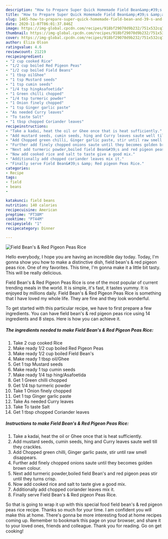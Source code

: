 ```yaml
---
description: "How to Prepare Super Quick Homemade Field Bean&amp;#39;s &amp;amp; Red Pigeon Peas Rice"
title: "How to Prepare Super Quick Homemade Field Bean&amp;#39;s &amp;amp; Red Pigeon Peas Rice"
slug: 1465-how-to-prepare-super-quick-homemade-field-bean-and-39-s-and-amp-red-pigeon-peas-rice
date: 2020-11-07T06:01:37.846Z
image: https://img-global.cpcdn.com/recipes/918bf29070d9b232/751x532cq70/field-beans-red-pigeon-peas-rice-recipe-main-photo.jpg
thumbnail: https://img-global.cpcdn.com/recipes/918bf29070d9b232/751x532cq70/field-beans-red-pigeon-peas-rice-recipe-main-photo.jpg
cover: https://img-global.cpcdn.com/recipes/918bf29070d9b232/751x532cq70/field-beans-red-pigeon-peas-rice-recipe-main-photo.jpg
author: Eliza Olson
ratingvalue: 4.6
reviewcount: 21219
recipeingredient:
- "2 cup cooked Rice"
- "1/2 cup boiled Red Pigeon Peas"
- "1/2 cup boiled Field Beans"
- "1 tbsp oilGhee"
- "1 tsp Mustard seeds"
- "1 tsp cumin seeds"
- "1/4 tsp hingAsafoetida"
- "1 Green chilli chopped"
- "1/4 tsp turmeric powder"
- "1 Onion finely chopped"
- "1 tsp Ginger garlic paste"
- "As needed Curry leaves"
- "To taste Salt"
- "1 tbsp chopped Coriander leaves"
recipeinstructions:
- "Take a kadai, heat the oil or Ghee once that is heat sufficiently."
- "Add mustard seeds, cumin seeds, hing and Curry leaves saute well till they crackles."
- "Add Chopped green chilli, Ginger garlic paste, stir until raw smell disappears."
- "Further add finely chopped onions saute until they becomes golden brown colour."
- "Next add turmeric powder,boiled field Bean&#39;s and red pigeon peas stir until they turns crisp."
- "Now add cooked rice and salt to taste give a good mix."
- "Additionally add chopped coriander leaves mix it."
- "Finally serve Field Bean&#39;s &amp; Red pigeon Peas Rice."
categories:
- Recipe
tags:
- field
- beans
- 

katakunci: field beans  
nutrition: 140 calories
recipecuisine: American
preptime: "PT38M"
cooktime: "PT44M"
recipeyield: "1"
recipecategory: Dinner

---
```



![Field Bean&#39;s &amp; Red Pigeon Peas Rice](https://img-global.cpcdn.com/recipes/918bf29070d9b232/751x532cq70/field-beans-red-pigeon-peas-rice-recipe-main-photo.jpg)

Hello everybody, I hope you are having an incredible day today. Today, I'm gonna show you how to make a distinctive dish, field bean&#39;s &amp; red pigeon peas rice. One of my favorites. This time, I'm gonna make it a little bit tasty. This will be really delicious.

Field Bean&#39;s &amp; Red Pigeon Peas Rice is one of the most popular of current trending meals in the world. It is simple, it's fast, it tastes yummy. It is enjoyed by millions daily. Field Bean&#39;s &amp; Red Pigeon Peas Rice is something that I have loved my whole life. They are fine and they look wonderful.




To get started with this particular recipe, we have to first prepare a few ingredients. You can have field bean&#39;s &amp; red pigeon peas rice using 14 ingredients and 8 steps. Here is how you can achieve it.

<!--inarticleads1-->

##### The ingredients needed to make Field Bean&#39;s &amp; Red Pigeon Peas Rice:

1. Take 2 cup cooked Rice
1. Make ready 1/2 cup boiled Red Pigeon Peas
1. Make ready 1/2 cup boiled Field Bean&#39;s
1. Make ready 1 tbsp oil/Ghee
1. Get 1 tsp Mustard seeds
1. Make ready 1 tsp cumin seeds
1. Make ready 1/4 tsp hing/Asafoetida
1. Get 1 Green chilli chopped
1. Get 1/4 tsp turmeric powder
1. Take 1 Onion finely chopped
1. Get 1 tsp Ginger garlic paste
1. Take As needed Curry leaves
1. Take To taste Salt
1. Get 1 tbsp chopped Coriander leaves




<!--inarticleads2-->

##### Instructions to make Field Bean&#39;s &amp; Red Pigeon Peas Rice:

1. Take a kadai, heat the oil or Ghee once that is heat sufficiently.
1. Add mustard seeds, cumin seeds, hing and Curry leaves saute well till they crackles.
1. Add Chopped green chilli, Ginger garlic paste, stir until raw smell disappears.
1. Further add finely chopped onions saute until they becomes golden brown colour.
1. Next add turmeric powder,boiled field Bean&#39;s and red pigeon peas stir until they turns crisp.
1. Now add cooked rice and salt to taste give a good mix.
1. Additionally add chopped coriander leaves mix it.
1. Finally serve Field Bean&#39;s &amp; Red pigeon Peas Rice.




So that is going to wrap it up with this special food field bean&#39;s &amp; red pigeon peas rice recipe. Thanks so much for your time. I am confident you will make this at home. There's gonna be more interesting food at home recipes coming up. Remember to bookmark this page on your browser, and share it to your loved ones, friends and colleague. Thank you for reading. Go on get cooking!
